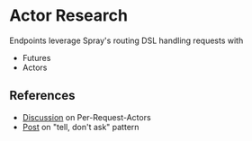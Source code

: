 # Actor Research

Endpoints leverage Spray's routing DSL handling requests with
- Futures
- Actors

## References
- [Discussion](https://groups.google.com/forum/#!msg/spray-user/5x9kba7j1FI/r_aaDTPWHFkJ) on Per-Request-Actors
- [Post](http://techblog.net-a-porter.com/2013/12/ask-tell-and-per-request-actors/) on "tell, don't ask" pattern
